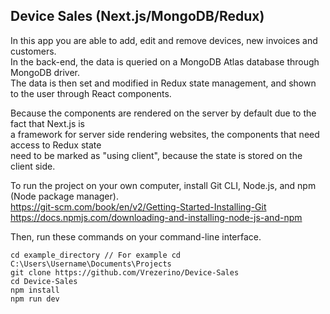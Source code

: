 ## Device Sales (Next.js/MongoDB/Redux)

In this app you are able to add, edit and remove devices, new invoices and customers.   
In the back-end, the data is queried on a MongoDB Atlas database through MongoDB driver.   
The data is then set and modified in Redux state management, and shown to the user through React components.   
   
Because the components are rendered on the server by default due to the fact that Next.js is   
a framework for server side rendering websites, the components that need access to Redux state   
need to be marked as "using client", because the state is stored on the client side.

To run the project on your own computer, install Git CLI, Node.js, and npm (Node package manager).   
https://git-scm.com/book/en/v2/Getting-Started-Installing-Git   
https://docs.npmjs.com/downloading-and-installing-node-js-and-npm   

Then, run these commands on your command-line interface.

```
cd example_directory // For example cd C:\Users\Username\Documents\Projects
git clone https://github.com/Vrezerino/Device-Sales
cd Device-Sales
npm install
npm run dev
```